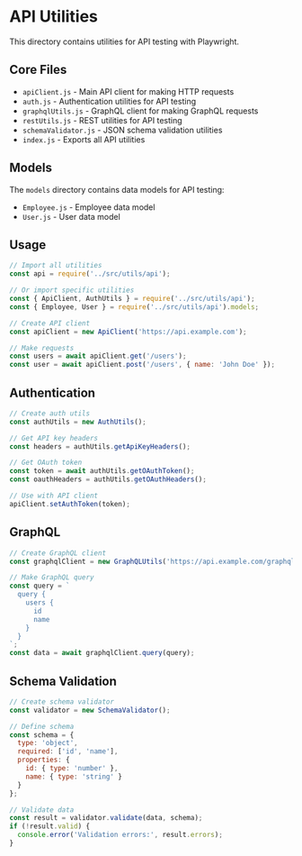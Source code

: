 <!-- Source: /Users/mzahirudeen/playwright-framework-dev/docs-backup/consolidated-docs/src-utils-api-README.md -->

<!-- Source: /Users/mzahirudeen/playwright-framework/src/utils/api/README.md -->

# API Utilities

This directory contains utilities for API testing with Playwright.

## Core Files

- `apiClient.js` - Main API client for making HTTP requests
- `auth.js` - Authentication utilities for API testing
- `graphqlUtils.js` - GraphQL client for making GraphQL requests
- `restUtils.js` - REST utilities for API testing
- `schemaValidator.js` - JSON schema validation utilities
- `index.js` - Exports all API utilities

## Models

The `models` directory contains data models for API testing:

- `Employee.js` - Employee data model
- `User.js` - User data model

## Usage

```javascript
// Import all utilities
const api = require('../src/utils/api');

// Or import specific utilities
const { ApiClient, AuthUtils } = require('../src/utils/api');
const { Employee, User } = require('../src/utils/api').models;

// Create API client
const apiClient = new ApiClient('https://api.example.com');

// Make requests
const users = await apiClient.get('/users');
const user = await apiClient.post('/users', { name: 'John Doe' });
```

## Authentication

```javascript
// Create auth utils
const authUtils = new AuthUtils();

// Get API key headers
const headers = authUtils.getApiKeyHeaders();

// Get OAuth token
const token = await authUtils.getOAuthToken();
const oauthHeaders = authUtils.getOAuthHeaders();

// Use with API client
apiClient.setAuthToken(token);
```

## GraphQL

```javascript
// Create GraphQL client
const graphqlClient = new GraphQLUtils('https://api.example.com/graphql');

// Make GraphQL query
const query = `
  query {
    users {
      id
      name
    }
  }
`;
const data = await graphqlClient.query(query);
```

## Schema Validation

```javascript
// Create schema validator
const validator = new SchemaValidator();

// Define schema
const schema = {
  type: 'object',
  required: ['id', 'name'],
  properties: {
    id: { type: 'number' },
    name: { type: 'string' }
  }
};

// Validate data
const result = validator.validate(data, schema);
if (!result.valid) {
  console.error('Validation errors:', result.errors);
}
```